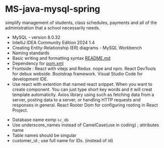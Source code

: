 # MS-java-mysql-spring
simplify management of students, class schedules, payments and all of the administration that a school necessarily needs.

* MySQL - version 8.0.32
* IntelliJ IDEA Community Edition 2024 1.4
* Creating Entity-Relationship (ER) diagrams - MySQL Workbench
* Naming standards 
* Basic writing and formatting syntax [README.md](https://docs.github.com/en/get-started/writing-on-github/getting-started-with-writing-and-formatting-on-github/basic-writing-and-formatting-syntax)
* Dependency for [pom.xml](https://mvnrepository.com/)
* Frontside : React with vitejs and Redux. nope and npm. React DevTools for debux webside. Bootstrap framework. Visual Studio Code for development IDE.
* Use react with extention that named react snippet. When you want to create component. You can just type short key words and it will creat template automaticlly. Axios library using such as fetching data from a server, posting data to a server, or handling HTTP requests and responses in general. React Rooter Dom for configuring rooting in React Project. 

- Database name exmp `sc_db` 
- Use underscore_names instead of CamelCase(use in coding) ; attributes name
- Table names should be singular
- customer_id ; use full name for IDs. (instead of id)

